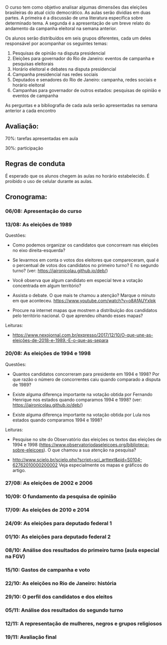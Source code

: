 O curso tem como objetivo analisar algumas dimensões das eleições brasileiras do atual ciclo democrático. As aulas serão dividias em duas partes. A primeira é a discussão de uma literatura específica sobre determinado tema. A segunda é a apresentação de um breve relato do andamento da campanha eleitoral na semana anterior. 

Os alunos serão distribuídos em seis grupos diferentes, cada um deles responsável por acompanhar os seguintes temas:

1. Pesquisas de opinião na disputa presidencial
2. Eleições para governador do Rio de Janeiro: eventos de campanha e pesquisas eleitorais
3. Horário eleitoral e debates na disputa presidencial
4. Campanha presidencial nas redes sociais
5. Deputados e senadores do Rio de Janeiro: campanha, redes sociais e horário eleitoral
6. Campanhas para governador de outros estados: pesquisas de opinião e eventos de campanha

As perguntas e a bibliografia de cada aula serão apresentadas na semana anterior a cada encontro

## Avaliação:
70%: tarefas apresentadas em aula

30%: participação

## Regras de conduta
É esperado que os alunos chegem às aulas no horário estabelecido.  É proibido o uso de celular durante as aulas.

## Cronograma:

### 06/08: Apresentação do curso

### 13/08: As eleições de 1989

Questões: 
- Como podemos organizar os candidatos que concorream nas eleições no eixo direita-esquerda?

- Se levarmos em conta o votos dos eleitores que compareceram, qual é o percentual de votos dos candidatos no primeiro turno? E no segundo turno? (ver: https://jaironicolau.github.io/deb/)

- Você observa que algum candidato em especial teve a votação concentrada em algum território?  

- Assista o debate. O que mais te chamou a atenção? Marque o minuto em que aconteceu. https://www.youtube.com/watch?v=o8AfAUYxIpk

- Procure na internet mapas que mostrem a distribuição dos candidatos pelo território nacional. O que aprendeu olhando esses mapas? 

Leituras: 
- https://www.nexojornal.com.br/expresso/2017/12/10/O-que-une-as-eleições-de-2018-e-1989.-E-o-que-as-separa

### 20/08: As eleições de 1994 e 1998

Questões:

- Quantos candidatos concorreram para presidente em 1994 e 1998? Por que razão o número de concorrentes caiu quando comparado a disputa de 1989?

- Existe alguma diferença importante na votação obtida por Fernando Henrique nos estados quando comparamos 1994 e 1998?  (ver: https://jaironicolau.github.io/deb/)

- Existe alguma diferença importante na votação obtida por Lula nos estados quando comparamos 1994 e 1998?

Leituras: 

- Pesquise no site do Observatório das eleições os textos das eleições de 1994 e 1998 (https://www.observatoriodaseleicoes.org/biblioteca-sobre-eleicoes). O que chamou a sua atenção na pesquisa?

- http://www.scielo.br/scielo.php?script=sci_arttext&pid=S0104-62762010000200002 Veja especialmente os mapas e gráficos do artigo.


### 27/08: As eleições de 2002 e 2006

### 10/09: O fundamento da pesquisa de opinião


### 17/09: As eleições de 2010 e 2014

### 24/09: As eleições para deputado federal 1

### 01/10: As eleições para deputado federal 2

### 08/10: Análise dos resultados do primeiro turno (aula especial na FGV)

### 15/10: Gastos de campanha e voto

### 22/10: As eleições no Rio de Janeiro: história

### 29/10: O perfil dos candidatos e dos eleitos

### 05/11: Análise dos resultados do segundo turno

### 12/11: A representação de mulheres, negros e grupos religiosos

### 19/11: Avaliação final







